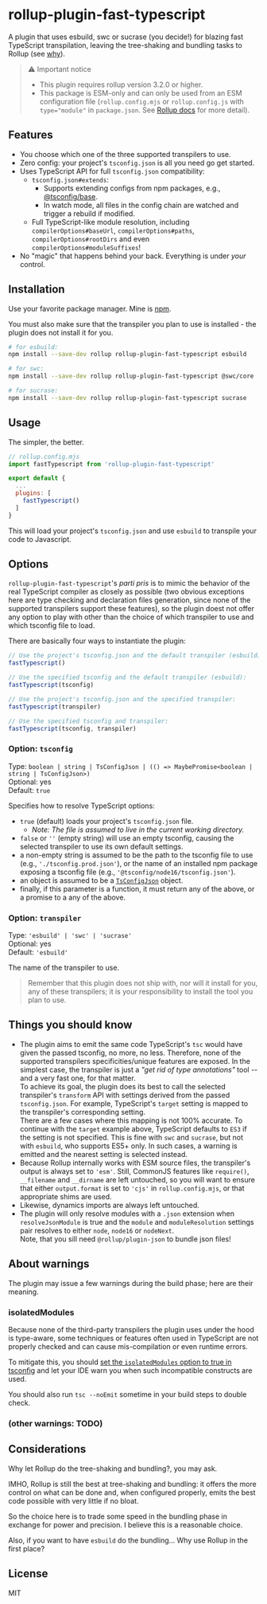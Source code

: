 # rollup-plugin-fast-typescript
A plugin that uses esbuild, swc or sucrase (you decide!) for blazing fast TypeScript transpilation, leaving the tree-shaking and bundling tasks to Rollup (see [why](#considerations)).

>⚠ Important notice
>- This plugin requires rollup version 3.2.0 or higher.
>- This package is ESM-only and can only be used from an ESM configuration file (`rollup.config.mjs` or `rollup.config.js` with `type="module"` in `package.json`. See [Rollup docs](https://rollupjs.org/guide/en/#configuration-files) for more detail).

## Features
- You choose which one of the three supported transpilers to use.
- Zero config: your project's `tsconfig.json` is all you need go get started.
- Uses TypeScript API for full `tsconfig.json` compatibility:
  - `tsconfig.json#extends`:
    - Supports extending configs from npm packages, e.g., [@tsconfig/base](https://github.com/tsconfig/bases).
    - In watch mode, all files in the config chain are watched and trigger a rebuild if modified.
  - Full TypeScript-like module resolution, including `compilerOptions#baseUrl`, `compilerOptions#paths`, `compilerOptions#rootDirs` and even `compilerOptions#moduleSuffixes`!
- No "magic" that happens behind your back. Everything is under *your* control.

## Installation
Use your favorite package manager. Mine is [npm](https://www.npmjs.com).

You must also make sure that the transpiler you plan to use is installed - the plugin does not install it for you.

```sh
# for esbuild:
npm install --save-dev rollup rollup-plugin-fast-typescript esbuild

# for swc:
npm install --save-dev rollup rollup-plugin-fast-typescript @swc/core

# for sucrase:
npm install --save-dev rollup rollup-plugin-fast-typescript sucrase
```

## Usage
The simpler, the better.

```js
// rollup.config.mjs
import fastTypescript from 'rollup-plugin-fast-typescript'

export default {
  ...
  plugins: [
    fastTypescript()
  ]
}
```

This will load your project's `tsconfig.json` and use `esbuild` to transpile your code to Javascript.

## Options
`rollup-plugin-fast-typescript`'s *parti pris* is to mimic the behavior of the real TypeScript compiler as closely as possible (two obvious exceptions here are type checking and declaration files generation, since none of the supported transpilers support these features), so the plugin doest not offer any option to play with other than the choice of which transpiler to use and which tsconfig file to load.

There are basically four ways to instantiate the plugin:

```js
// Use the project's tsconfig.json and the default transpiler (esbuild):
fastTypescript()

// Use the specified tsconfig and the default transpiler (esbuild):
fastTypescript(tsconfig)

// Use the project's tsconfig.json and the specified transpiler:
fastTypescript(transpiler)

// Use the specified tsconfig and transpiler:
fastTypescript(tsconfig, transpiler)
```

### Option: `tsconfig`
Type: `boolean | string | TsConfigJson | (() => MaybePromise<boolean | string | TsConfigJson>)`<br>
Optional: yes<br>
Default: `true`

Specifies how to resolve TypeScript options:
- `true` (default) loads your project's `tsconfig.json` file.
  - _Note: The file is assumed to live in the current working directory._
- `false` or `''` (empty string) will use an empty tsconfig, causing the selected transpiler to use its own default settings.
- a non-empty string is assumed to be the path to the tsconfig file to use (e.g., `'./tsconfig.prod.json'`), or the name of an installed npm package exposing a tsconfig file (e.g., `'@tsconfig/node16/tsconfig.json'`).
- an object is assumed to be a [`TsConfigJson`](https://github.com/sindresorhus/type-fest/blob/main/source/tsconfig-json.d.ts) object.
- finally, if this parameter is a function, it must return any of the above, or a promise to a any of the above.

### Option: `transpiler`
Type: `'esbuild' | 'swc' | 'sucrase'`<br>
Optional: yes<br>
Default: `'esbuild'`

The name of the transpiler to use.

> Remember that this plugin does not ship with, nor will it install for you, any of these transpilers; it is your responsibility to install the tool you plan to use.

## Things you should know
- The plugin aims to emit the same code TypeScript's `tsc` would have given the passed tsconfig, no more, no less. Therefore, none of the supported transpilers specificities/unique features are exposed. In the simplest case, the transpiler is just a *"get rid of type annotations"* tool -- and a very fast one, for that matter.<br />
To achieve its goal, the plugin does its best to call the selected transpiler's `transform` API with settings derived from the passed `tsconfig.json`. For example, TypeScript's `target` setting is mapped to the transpiler's corresponding setting.<br />
There are a few cases where this mapping is not 100% accurate. To continue with the `target` example above, TypeScript defaults to `ES3` if the setting is not specified. This is fine with `swc` and `sucrase`, but not with `esbuild`, who supports ES5+ only. In such cases, a warning is emitted and the nearest setting is selected instead.
- Because Rollup internally works with ESM source files, the transpiler's output is always set to `'esm'`. Still, CommonJS features like `require()`, `__filename` and `__dirname` are left untouched, so you will want to ensure that either `output.format` is set to `'cjs'` in `rollup.config.mjs`, or that appropriate shims are used.
- Likewise, dynamics imports are always left untouched.
- The plugin will only resolve modules with a `.json` extension when `resolveJsonModule` is true and the `module` and `moduleResolution` settings pair resolves to either `node`, `node16` or `nodeNext`.<br />
Note, that you sill need `@rollup/plugin-json` to bundle json files!


## About warnings
The plugin may issue a few warnings during the build phase; here are their meaning.

### isolatedModules
Because none of the third-party transpilers the plugin uses under the hood is type-aware, some techniques or features often used in TypeScript are not properly checked and can cause mis-compilation or even runtime errors.

To mitigate this, you should [set the `isolatedModules` option to true in tsconfig](https://www.typescriptlang.org/tsconfig#isolatedModules) and let your IDE warn you when such incompatible constructs are used.

You should also run `tsc --noEmit` sometime in your build steps to double check.

### (other warnings: TODO)


## Considerations
Why let Rollup do the tree-shaking and bundling?, you may ask.

IMHO, Rollup is still the best at tree-shaking and bundling: it offers the more control on what can be done and, when configured properly, emits the best code possible with very little if no bloat.

So the choice here is to trade some speed in the bundling phase in exchange for power and precision. I believe this is a reasonable choice.

Also, if you want to have `esbuild` do the bundling... Why use Rollup in the first place?


## License
MIT
